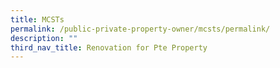 ```yaml
---
title: MCSTs
permalink: /public-private-property-owner/mcsts/permalink/
description: ""
third_nav_title: Renovation for Pte Property
---
```


